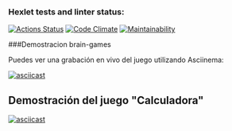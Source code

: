### Hexlet tests and linter status:
[![Actions Status](https://github.com/Cheycom/fullstack-javascript-project-98/actions/workflows/hexlet-check.yml/badge.svg)](https://github.com/Cheycom/fullstack-javascript-project-98/actions)
[![Code Climate](https://qlty.sh/gh/Cheycom/projects/fullstack-javascript-project-98/badges/gpa.svg)](https://qlty.sh/gh/Cheycom/projects/fullstack-javascript-project-98)
[![Maintainability](https://qlty.sh/badges/5034432c-473a-4659-8d61-aeb10352b2b4/maintainability.svg)](https://qlty.sh/gh/Cheycom/projects/fullstack-javascript-project-98)

###Demostracion brain-games

Puedes ver una grabación en vivo del juego utilizando Asciinema:

[![asciicast](https://asciinema.org/a/LHrc38x2HlO2drxUwG1ycQXCw.svg)](https://asciinema.org/a/LHrc38x2HlO2drxUwG1ycQXCw)

## Demostración del juego "Calculadora"

[![asciicast](https://asciinema.org/a/1525fd8d-55ab-4f19-9c3a-b80aef7f47e5.svg)](https://asciinema.org/a/1525fd8d-55ab-4f19-9c3a-b80aef7f47e5)

